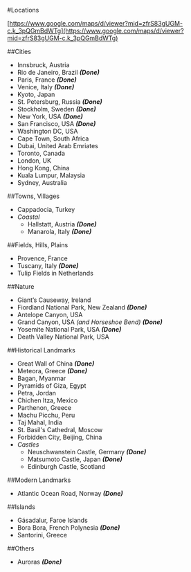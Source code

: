 #Locations

[https://www.google.com/maps/d/viewer?mid=zfrS83gUGM-c.k_3pQGmBdWTg](https://www.google.com/maps/d/viewer?mid=zfrS83gUGM-c.k_3pQGmBdWTg)

##Cities
- Innsbruck, Austria
- Rio de Janeiro, Brazil ***(Done)***
- Paris, France ***(Done)***
- Venice, Italy ***(Done)***
- Kyoto, Japan
- St. Petersburg, Russia ***(Done)***
- Stockholm, Sweden ***(Done)***
- New York, USA ***(Done)***
- San Francisco, USA ***(Done)***
- Washington DC, USA
- Cape Town, South Africa
- Dubai, United Arab Emriates
- Toronto, Canada
- London, UK
- Hong Kong, China
- Kuala Lumpur, Malaysia
- Sydney, Australia

##Towns, Villages
- Cappadocia, Turkey
- *Coastal*
    - Hallstatt, Austria ***(Done)***
    - Manarola, Italy ***(Done)***

##Fields, Hills, Plains
- Provence, France
- Tuscany, Italy ***(Done)***
- Tulip Fields in Netherlands

##Nature
- Giant’s Causeway, Ireland
- Fiordland National Park, New Zealand ***(Done)***
- Antelope Canyon, USA
- Grand Canyon, USA *(and Horseshoe Bend)* ***(Done)***
- Yosemite National Park, USA ***(Done)***
- Death Valley National Park, USA

##Historical Landmarks
- Great Wall of China ***(Done)***
- Meteora, Greece ***(Done)***
- Bagan, Myanmar
- Pyramids of Giza, Egypt
- Petra, Jordan
- Chichen Itza, Mexico
- Parthenon, Greece
- Machu Picchu, Peru
- Taj Mahal, India
- St. Basil's Cathedral, Moscow
- Forbidden City, Beijing, China
- *Castles*
    - Neuschwanstein Castle, Germany ***(Done)***
    - Matsumoto Castle, Japan ***(Done)***
    - Edinburgh Castle, Scotland

##Modern Landmarks
- Atlantic Ocean Road, Norway ***(Done)***

##Islands
- Gásadalur, Faroe Islands
- Bora Bora, French Polynesia ***(Done)***
- Santorini, Greece

##Others
- Auroras ***(Done)***

